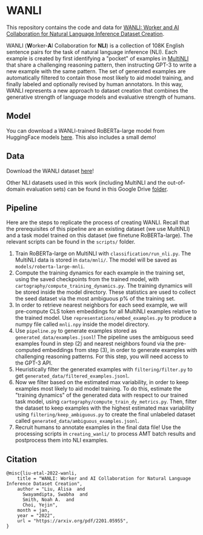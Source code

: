 # WANLI
This repository contains the code and data for [WANLI: Worker and AI Collaboration for Natural Language Inference Dataset Creation](https://arxiv.org/abs/2201.05955).

WANLI (**W**orker-**A**I Collaboration for **NLI**) is a collection of 108K English sentence pairs for the task of natural language inference (NLI).
Each example is created by first identifying a "pocket" of examples in [MultiNLI](https://cims.nyu.edu/~sbowman/multinli/) that share a challenging reasoning pattern, then instructing GPT-3 to write a new example with the same pattern.
The set of generated examples are automatically filtered to contain those most likely to aid model training, and finally labeled and optionally revised by human annotators.
In this way, WANLI represents a new approach to dataset creation that combines the generative strength of language models and evaluative strength of humans.

## Model
You can download a WANLI-trained RoBERTa-large model from HuggingFace models [here](https://huggingface.co/alisawuffles/roberta-large-wanli). This also includes a small demo!

## Data
Download the WANLI dataset [here](https://allenai.org/data/wanli)! 

Other NLI datasets used in this work (including MultiNLI and the out-of-domain evaluation sets) can be found in this Google Drive [folder](https://drive.google.com/drive/u/0/folders/190bQgz1Mu8Do_0KOu6_NN84z9vai9nkj).

## Pipeline
Here are the steps to replicate the process of creating WANLI. Recall that the prerequisites of this pipeline are an existing dataset (we use MultiNLI) and a task model trained on this dataset (we finetune RoBERTa-large). The relevant scripts can be found in the `scripts/` folder.

1. Train RoBERTa-large on MultiNLI with `classification/run_nli.py`. The MultiNLI data is stored in `data/mnli/`. The model will be saved as `models/roberta-large-mnli`.
2. Compute the training dynamics for each example in the training set, using the saved checkpoints from the trained model, with `cartography/compute_training_dynamics.py`. The training dynamics will be stored inside the model directory. These statistics are used to collect the seed dataset via the most ambiguous p% of the training set.
3. In order to retrieve nearest neighbors for each seed example, we will pre-compute CLS token embeddings for all MultiNLI examples relative to the trained model. Use `representations/embed_examples.py` to produce a numpy file called `mnli.npy` inside the model directory.
4. Use `pipeline.py` to generate examples stored as `generated_data/examples.jsonl`! The pipeline uses the ambiguous seed examples found in step (2) and nearest neighbors found via the pre-computed embeddings from step (3), in order to generate examples with challenging reasoning patterns. For this step, you will need access to the GPT-3 API.
5. Heuristically filter the generated examples with `filtering/filter.py` to get `generated_data/filtered_examples.jsonl`.
6. Now we filter based on the estimated max variability, in order to keep examples most likely to aid model training. To do this, estimate the "training dynamics" of the generated data with respect to our trained task model, using `cartography/compute_train_dy_metrics.py`. Then, filter the dataset to keep examples with the highest estimated max variability using `filtering/keep_ambiguous.py` to create the final unlabeled dataset called `generated_data/ambiguous_examples.jsonl`. 
7. Recruit humans to annotate examples in the final data file! Use the processing scripts in `creating_wanli/` to process AMT batch results and postprocess them into NLI examples.

## Citation
```
@misc{liu-etal-2022-wanli,
    title = "WANLI: Worker and AI Collaboration for Natural Language Inference Dataset Creation",
    author = "Liu, Alisa  and
      Swayamdipta, Swabha  and
      Smith, Noah A.  and
      Choi, Yejin",
    month = jan,
    year = "2022",
    url = "https://arxiv.org/pdf/2201.05955",
}
```

